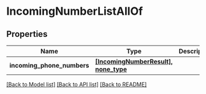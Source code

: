 # IncomingNumberListAllOf

## Properties
Name | Type | Description | Notes
------------ | ------------- | ------------- | -------------
**incoming_phone_numbers** | [**[IncomingNumberResult], none_type**](IncomingNumberResult.md) |  | [optional] 

[[Back to Model list]](../README.md#documentation-for-models) [[Back to API list]](../README.md#documentation-for-api-endpoints) [[Back to README]](../README.md)


